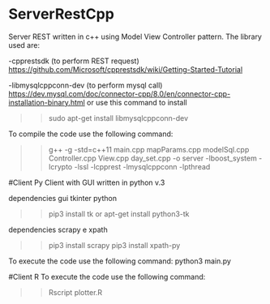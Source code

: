 # ServerRestCpp
Server REST written in c++ using Model View Controller pattern. 
The library used are:

-cpprestsdk (to perform REST request)
https://github.com/Microsoft/cpprestsdk/wiki/Getting-Started-Tutorial

-libmysqlcppconn-dev (to perform mysql call)
https://dev.mysql.com/doc/connector-cpp/8.0/en/connector-cpp-installation-binary.html 
or use this command to install 
>>sudo apt-get install libmysqlcppconn-dev

To compile the code use the following command:
>>g++ -g -std=c++11 main.cpp mapParams.cpp  modelSql.cpp Controller.cpp View.cpp day_set.cpp -o server -lboost_system -lcrypto -lssl -lcpprest -lmysqlcppconn -lpthread

#Client Py
Client with GUI written in python v.3

dependencies gui tkinter python
>>pip3 install tk
or
>>apt-get install python3-tk 

dependencies scrapy e xpath
>>pip3 install scrapy
>>pip3 install xpath-py

To execute the code use the following command:
python3 main.py

#Client R
To execute the code use the following command:
>> Rscript plotter.R


